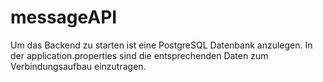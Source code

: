# messageAPI

Um das Backend zu starten ist eine PostgreSQL Datenbank anzulegen.
In der application.properties sind die entsprechenden Daten zum Verbindungsaufbau einzutragen.
